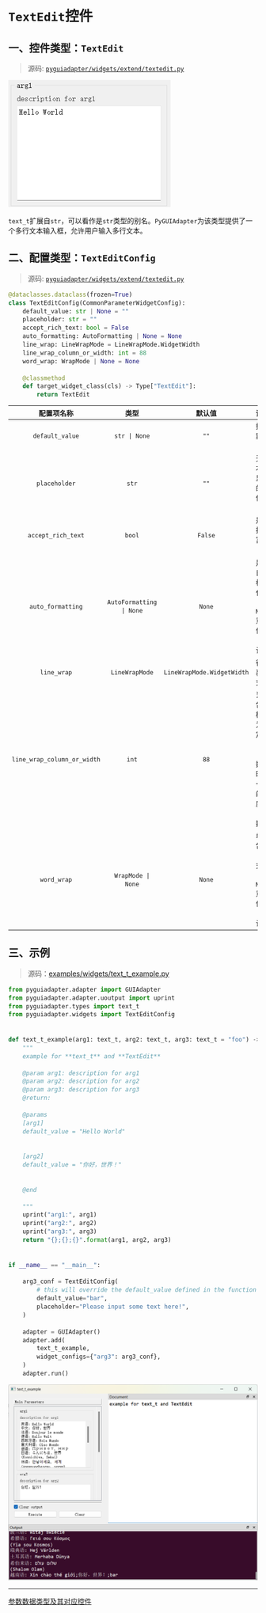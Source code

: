 # `TextEdit`控件

## 一、控件类型：`TextEdit`

> 源码: [`pyguiadapter/widgets/extend/textedit.py`]()

<img src="../images/text_t.png" />

`text_t`扩展自`str`，可以看作是`str`类型的别名。`PyGUIAdapter`为该类型提供了一个多行文本输入框，允许用户输入多行文本。

## 二、配置类型：`TextEditConfig`

> 源码: [`pyguiadapter/widgets/extend/textedit.py`]()

```python
@dataclasses.dataclass(frozen=True)
class TextEditConfig(CommonParameterWidgetConfig):
    default_value: str | None = ""
    placeholder: str = ""
    accept_rich_text: bool = False
    auto_formatting: AutoFormatting | None = None
    line_wrap: LineWrapMode = LineWrapMode.WidgetWidth
    line_wrap_column_or_width: int = 88
    word_wrap: WrapMode | None = None

    @classmethod
    def target_widget_class(cls) -> Type["TextEdit"]:
        return TextEdit

```

|         配置项名称          |           类型           |           默认值           |                         说明                         |
| :-------------------------: | :----------------------: | :------------------------: | :--------------------------------------------------: |
|       `default_value`       |      `str \| None`       |            `""`            |                      控件默认值                      |
|        `placeholder`        |          `str`           |            `""`            |                无文本时显示的占位文本                |
|     `accept_rich_text`      |          `bool`          |          `False`           |                    是否接受富文本                    |
|      `auto_formatting`      | `AutoFormatting \| None` |           `None`           |        是否自动格式化。为`None`意味保持默认。        |
|         `line_wrap`         |      `LineWrapMode`      | `LineWrapMode.WidgetWidth` |                     行包裹模式。                     |
| `line_wrap_column_or_width` |          `int`           |            `88`            | 当行包裹模式为固定宽度（列数）时，一行的宽度或列数。 |
|         `word_wrap`         |    `WrapMode \| None`    |           `None`           |         单词包裹模式。为`None`意味保持默认。         |

## 三、示例

> 源码：[examples/widgets/text_t_example.py]()

```python
from pyguiadapter.adapter import GUIAdapter
from pyguiadapter.adapter.uoutput import uprint
from pyguiadapter.types import text_t
from pyguiadapter.widgets import TextEditConfig


def text_t_example(arg1: text_t, arg2: text_t, arg3: text_t = "foo") -> str:
    """
    example for **text_t** and **TextEdit**

    @param arg1: description for arg1
    @param arg2: description for arg2
    @param arg3: description for arg3
    @return:

    @params
    [arg1]
    default_value = "Hello World"


    [arg2]
    default_value = "你好，世界！"


    @end

    """
    uprint("arg1:", arg1)
    uprint("arg2:", arg2)
    uprint("arg3:", arg3)
    return "{};{};{}".format(arg1, arg2, arg3)


if __name__ == "__main__":

    arg3_conf = TextEditConfig(
        # this will override the default_value defined in the function signature
        default_value="bar",
        placeholder="Please input some text here!",
    )

    adapter = GUIAdapter()
    adapter.add(
        text_t_example,
        widget_configs={"arg3": arg3_conf},
    )
    adapter.run()

```

<img src="../images/text_t_example.png" />

---

[参数数据类型及其对应控件](widgets/types_and_widgets.md)